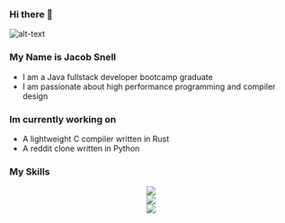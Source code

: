 ### Hi there 👋

  ![alt-text](https://i.imgur.com/mBOLoZc.gif)


### My Name is Jacob Snell
* I am a Java fullstack developer bootcamp graduate
* I am passionate about high performance programming and compiler design

### Im currently working on
* A lightweight C compiler written in Rust
* A reddit clone written in Python

### My Skills
<p align="center">
  <a href="https://skillicons.dev">
    <img src="https://skillicons.dev/icons?i=rust,python,java,javascript,typescript,git,linux" /><br>
    <img src="https://skillicons.dev/icons?i=angular,arduino,aws,django,html,css,eclipse" /><br>
    <img src="https://skillicons.dev/icons?i=github,gradle,heroku,mysql,postman,spring,threejs" /><br>
  </a>
</p>
